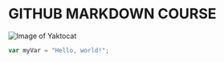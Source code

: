# GITHUB MARKDOWN COURSE
![Image of Yaktocat](https://octodex.github.com/images/yaktocat.png)
``` javascript
var myVar = "Hello, world!";
```
